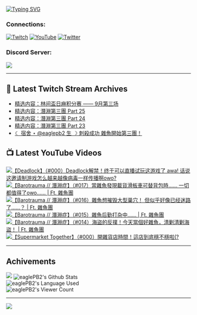 <!--### Hello people, I'm EaglePB2 - The one who building something for fun 👋
Thank you for standby for this profile.   
The purpose of this profile is coming soon.   
You may come back later, as you wish if this readme.md is updated.   -->

<a href="https://git.io/typing-svg"><img src="https://readme-typing-svg.herokuapp.com?font=Fira+Code&duration=1000&pause=5000&vCenter=true&random=false&width=500&lines=%F0%9F%91%8B+Hello+Everyone%2C+I'm+EaglePB2.;%F0%9F%99%87+Thank+you+for+stopping+by+my+profile.+;%F0%9F%94%AD+%3D%3D%3D%3D+%F0%9F%94%AD;%F0%9F%91%8B+%E4%BD%A0%E5%A5%BD%EF%BC%8C%E6%AD%A1%E8%BF%8E%E4%BE%86%E5%88%B0%E6%88%91%E7%9A%84%E4%BB%A3%E7%A2%BC%E5%BA%AB%E3%80%82;%F0%9F%99%87+%E6%84%9F%E8%AC%9D%E5%89%8D%E4%BE%86%E5%8F%83%E8%A7%80%E5%B0%8F%E5%B1%8B+owo~" alt="Typing SVG" /></a>

### Connections:

[![Twitch](https://img.shields.io/badge/Twitch-9347FF?style=flat-square&logo=twitch&logoColor=white)](https://www.twitch.tv/eaglepb2)
[![YouTube](https://img.shields.io/badge/YouTube-%23FF0000.svg?style=flat-square&logo=YouTube&logoColor=white)](https://www.youtube.com/eaglepb2)
[![Twitter](https://img.shields.io/badge/Twitter-%231DA1F2.svg?style=flat-square&logo=Twitter&logoColor=white)](https://twitter.com/eaglepb2)

### Discord Server:

[![](https://invidget.switchblade.xyz/qKrub9b?theme=dark&language=ch)](https://discord.gg/qKrub9b)

---

## 👾 Latest Twitch Stream Archives
<!-- TWITCH:START -->
- [精选内容：林间盃日麻积分赛 —— 9月第三场](https://www.twitch.tv/videos/2256830780)
- [精选内容：潛淵第三團 Part 25](https://www.twitch.tv/videos/2256830194)
- [精选内容：潛淵第三團 Part 24](https://www.twitch.tv/videos/2256830052)
- [精选内容：潛淵第三團 Part 23](https://www.twitch.tv/videos/2256829804)
- [☾ 宿舍 ⋆ @eaglepb2 生 ☽ 刺殺成功 雜魚開始第三團！](https://www.twitch.tv/videos/2256645961)
<!-- TWITCH:END -->



## 📺 Latest YouTube Videos
<!-- YOUTUBE:START -->
<!-- YOUTUBE:END -->

<!-- BEGIN YOUTUBE-CARDS -->
<a href="https://www.youtube.com/watch?v=hG7M_CZpMAA">
  <picture>
    <source media="(prefers-color-scheme: dark)" srcset="https://ytcards.demolab.com/?id=hG7M_CZpMAA&title=%E3%80%90Deadlock%E3%80%91%EF%BC%88%23000%EF%BC%89Deadlock%E8%A7%A3%E7%A6%81%EF%BC%81%E7%BB%88%E4%BA%8E%E5%8F%AF%E4%BB%A5%E7%9B%B4%E6%92%AD%E8%AF%95%E7%8E%A9%E8%BF%99%E6%B8%B8%E6%88%8F%E4%BA%86+awa%21+%E8%AF%9D%E8%AF%B4%E8%BF%99%E9%82%80%E8%AF%B7%E5%88%B6%E6%B8%B8%E6%88%8F%E6%80%8E%E4%B9%88%E8%B6%8A%E6%9D%A5%E8%B6%8A%E5%83%8F%E7%97%85%E6%AF%92%E4%B8%80%E6%A0%B7%E4%BC%A0%E6%92%AD%E5%95%8Aowo%3F&lang=zh&timestamp=1726898201&background_color=%230d1117&title_color=%23ffffff&stats_color=%23dedede&max_title_lines=1&width=250&border_radius=5&duration=13173">
    <img src="https://ytcards.demolab.com/?id=hG7M_CZpMAA&title=%E3%80%90Deadlock%E3%80%91%EF%BC%88%23000%EF%BC%89Deadlock%E8%A7%A3%E7%A6%81%EF%BC%81%E7%BB%88%E4%BA%8E%E5%8F%AF%E4%BB%A5%E7%9B%B4%E6%92%AD%E8%AF%95%E7%8E%A9%E8%BF%99%E6%B8%B8%E6%88%8F%E4%BA%86+awa%21+%E8%AF%9D%E8%AF%B4%E8%BF%99%E9%82%80%E8%AF%B7%E5%88%B6%E6%B8%B8%E6%88%8F%E6%80%8E%E4%B9%88%E8%B6%8A%E6%9D%A5%E8%B6%8A%E5%83%8F%E7%97%85%E6%AF%92%E4%B8%80%E6%A0%B7%E4%BC%A0%E6%92%AD%E5%95%8Aowo%3F&lang=zh&timestamp=1726898201&background_color=%23ffffff&title_color=%2324292f&stats_color=%2357606a&max_title_lines=1&width=250&border_radius=5&duration=13173" alt="【Deadlock】（#000）Deadlock解禁！终于可以直播试玩这游戏了 awa! 话说这邀请制游戏怎么越来越像病毒一样传播啊owo?" title="【Deadlock】（#000）Deadlock解禁！终于可以直播试玩这游戏了 awa! 话说这邀请制游戏怎么越来越像病毒一样传播啊owo?">
  </picture>
</a>
<a href="https://www.youtube.com/watch?v=BUoLsoBpo4c">
  <picture>
    <source media="(prefers-color-scheme: dark)" srcset="https://ytcards.demolab.com/?id=BUoLsoBpo4c&title=%E3%80%90Barotrauma+%2F%2F+%E6%BD%9B%E6%B7%B5%E7%97%87%E3%80%91%EF%BC%88%23017%EF%BC%89%E7%95%B6%E9%9B%9C%E9%AD%9A%E7%99%BC%E7%8F%BE%E8%BC%89%E8%B2%A8%E6%BB%91%E6%9D%BF%E8%BB%8A%E5%8F%AF%E6%9B%BF%E8%83%8C%E5%8C%85%E6%99%82%E2%80%A6%E2%80%A6+%E4%B8%80%E5%88%87%E9%83%BD%E5%80%BC%E5%BE%97%E4%BA%86owo%E2%80%A6%E2%80%A6+%7C+Ft.+%E9%9B%9C%E9%AD%9A%E5%9C%98&lang=zh&timestamp=1726800804&background_color=%230d1117&title_color=%23ffffff&stats_color=%23dedede&max_title_lines=1&width=250&border_radius=5&duration=9690">
    <img src="https://ytcards.demolab.com/?id=BUoLsoBpo4c&title=%E3%80%90Barotrauma+%2F%2F+%E6%BD%9B%E6%B7%B5%E7%97%87%E3%80%91%EF%BC%88%23017%EF%BC%89%E7%95%B6%E9%9B%9C%E9%AD%9A%E7%99%BC%E7%8F%BE%E8%BC%89%E8%B2%A8%E6%BB%91%E6%9D%BF%E8%BB%8A%E5%8F%AF%E6%9B%BF%E8%83%8C%E5%8C%85%E6%99%82%E2%80%A6%E2%80%A6+%E4%B8%80%E5%88%87%E9%83%BD%E5%80%BC%E5%BE%97%E4%BA%86owo%E2%80%A6%E2%80%A6+%7C+Ft.+%E9%9B%9C%E9%AD%9A%E5%9C%98&lang=zh&timestamp=1726800804&background_color=%23ffffff&title_color=%2324292f&stats_color=%2357606a&max_title_lines=1&width=250&border_radius=5&duration=9690" alt="【Barotrauma // 潛淵症】（#017）當雜魚發現載貨滑板車可替背包時…… 一切都值得了owo…… | Ft. 雜魚團" title="【Barotrauma // 潛淵症】（#017）當雜魚發現載貨滑板車可替背包時…… 一切都值得了owo…… | Ft. 雜魚團">
  </picture>
</a>
<a href="https://www.youtube.com/watch?v=FXhTiLfcSTk">
  <picture>
    <source media="(prefers-color-scheme: dark)" srcset="https://ytcards.demolab.com/?id=FXhTiLfcSTk&title=%E3%80%90Barotrauma+%2F%2F+%E6%BD%9B%E6%B7%B5%E7%97%87%E3%80%91%EF%BC%88%23016%EF%BC%89%E9%9B%9C%E9%AD%9A%E6%83%B3%E6%91%A7%E6%AF%81%E5%A4%A7%E5%9E%8B%E5%B7%A2%E7%A9%B4%EF%BC%81+%E4%BD%86%E4%BC%BC%E4%B9%8E%E5%A5%BD%E5%83%8F%E5%B7%B2%E7%BB%8F%E8%BF%B7%E8%B7%AF%E4%BA%86%E2%80%A6%E2%80%A6%EF%BC%9F+%7C+Ft.+%E9%9B%9C%E9%AD%9A%E5%9C%98&lang=zh&timestamp=1726712569&background_color=%230d1117&title_color=%23ffffff&stats_color=%23dedede&max_title_lines=1&width=250&border_radius=5&duration=10043">
    <img src="https://ytcards.demolab.com/?id=FXhTiLfcSTk&title=%E3%80%90Barotrauma+%2F%2F+%E6%BD%9B%E6%B7%B5%E7%97%87%E3%80%91%EF%BC%88%23016%EF%BC%89%E9%9B%9C%E9%AD%9A%E6%83%B3%E6%91%A7%E6%AF%81%E5%A4%A7%E5%9E%8B%E5%B7%A2%E7%A9%B4%EF%BC%81+%E4%BD%86%E4%BC%BC%E4%B9%8E%E5%A5%BD%E5%83%8F%E5%B7%B2%E7%BB%8F%E8%BF%B7%E8%B7%AF%E4%BA%86%E2%80%A6%E2%80%A6%EF%BC%9F+%7C+Ft.+%E9%9B%9C%E9%AD%9A%E5%9C%98&lang=zh&timestamp=1726712569&background_color=%23ffffff&title_color=%2324292f&stats_color=%2357606a&max_title_lines=1&width=250&border_radius=5&duration=10043" alt="【Barotrauma // 潛淵症】（#016）雜魚想摧毁大型巢穴！ 但似乎好像已经迷路了……？ | Ft. 雜魚團" title="【Barotrauma // 潛淵症】（#016）雜魚想摧毁大型巢穴！ 但似乎好像已经迷路了……？ | Ft. 雜魚團">
  </picture>
</a>
<a href="https://www.youtube.com/watch?v=tsF6rZUdSX8">
  <picture>
    <source media="(prefers-color-scheme: dark)" srcset="https://ytcards.demolab.com/?id=tsF6rZUdSX8&title=%E3%80%90Barotrauma+%2F%2F+%E6%BD%9B%E6%B7%B5%E7%97%87%E3%80%91%EF%BC%88%23015%EF%BC%89%E9%9B%9C%E9%AD%9A%E5%90%8E%E5%8B%A4%E6%89%93%E6%9D%82%E4%B8%AD%E2%80%A6%E2%80%A6+%7C+Ft.+%E9%9B%9C%E9%AD%9A%E5%9C%98&lang=zh&timestamp=1726624810&background_color=%230d1117&title_color=%23ffffff&stats_color=%23dedede&max_title_lines=1&width=250&border_radius=5&duration=13370">
    <img src="https://ytcards.demolab.com/?id=tsF6rZUdSX8&title=%E3%80%90Barotrauma+%2F%2F+%E6%BD%9B%E6%B7%B5%E7%97%87%E3%80%91%EF%BC%88%23015%EF%BC%89%E9%9B%9C%E9%AD%9A%E5%90%8E%E5%8B%A4%E6%89%93%E6%9D%82%E4%B8%AD%E2%80%A6%E2%80%A6+%7C+Ft.+%E9%9B%9C%E9%AD%9A%E5%9C%98&lang=zh&timestamp=1726624810&background_color=%23ffffff&title_color=%2324292f&stats_color=%2357606a&max_title_lines=1&width=250&border_radius=5&duration=13370" alt="【Barotrauma // 潛淵症】（#015）雜魚后勤打杂中…… | Ft. 雜魚團" title="【Barotrauma // 潛淵症】（#015）雜魚后勤打杂中…… | Ft. 雜魚團">
  </picture>
</a>
<a href="https://www.youtube.com/watch?v=EZCuO2oh-5I">
  <picture>
    <source media="(prefers-color-scheme: dark)" srcset="https://ytcards.demolab.com/?id=EZCuO2oh-5I&title=%E3%80%90Barotrauma+%2F%2F+%E6%BD%9B%E6%B7%B5%E7%97%87%E3%80%91%EF%BC%88%23014%EF%BC%89%E6%B5%B7%E7%9B%9C%E7%9A%84%E5%8F%8D%E6%92%B2%EF%BC%81%E4%BB%8A%E5%A4%A9%E7%95%B6%E5%80%8B%E5%A5%BD%E9%9B%9C%E9%AD%9A%EF%BC%8C%E6%B8%85%E5%89%BF%E6%B8%85%E5%89%BF%E6%B5%B7%E7%9B%9C%EF%BC%81+%7C+Ft.+%E9%9B%9C%E9%AD%9A%E5%9C%98&lang=zh&timestamp=1726555700&background_color=%230d1117&title_color=%23ffffff&stats_color=%23dedede&max_title_lines=1&width=250&border_radius=5&duration=8937">
    <img src="https://ytcards.demolab.com/?id=EZCuO2oh-5I&title=%E3%80%90Barotrauma+%2F%2F+%E6%BD%9B%E6%B7%B5%E7%97%87%E3%80%91%EF%BC%88%23014%EF%BC%89%E6%B5%B7%E7%9B%9C%E7%9A%84%E5%8F%8D%E6%92%B2%EF%BC%81%E4%BB%8A%E5%A4%A9%E7%95%B6%E5%80%8B%E5%A5%BD%E9%9B%9C%E9%AD%9A%EF%BC%8C%E6%B8%85%E5%89%BF%E6%B8%85%E5%89%BF%E6%B5%B7%E7%9B%9C%EF%BC%81+%7C+Ft.+%E9%9B%9C%E9%AD%9A%E5%9C%98&lang=zh&timestamp=1726555700&background_color=%23ffffff&title_color=%2324292f&stats_color=%2357606a&max_title_lines=1&width=250&border_radius=5&duration=8937" alt="【Barotrauma // 潛淵症】（#014）海盜的反撲！今天當個好雜魚，清剿清剿海盜！ | Ft. 雜魚團" title="【Barotrauma // 潛淵症】（#014）海盜的反撲！今天當個好雜魚，清剿清剿海盜！ | Ft. 雜魚團">
  </picture>
</a>
<a href="https://www.youtube.com/watch?v=79lbp1lu8Dw">
  <picture>
    <source media="(prefers-color-scheme: dark)" srcset="https://ytcards.demolab.com/?id=79lbp1lu8Dw&title=%E3%80%90Supermarket+Together%E3%80%91%EF%BC%88%23000%EF%BC%89%E9%96%8B%E9%9B%9C%E8%B2%A8%E5%BA%97%E6%99%82%E9%96%93%EF%BC%81%E9%80%99%E5%BA%97%E5%88%B0%E5%BA%95%E7%A9%A9%E4%B8%8D%E7%A9%A9%E5%95%A6%28%3F&lang=zh&timestamp=1726467834&background_color=%230d1117&title_color=%23ffffff&stats_color=%23dedede&max_title_lines=1&width=250&border_radius=5&duration=8908">
    <img src="https://ytcards.demolab.com/?id=79lbp1lu8Dw&title=%E3%80%90Supermarket+Together%E3%80%91%EF%BC%88%23000%EF%BC%89%E9%96%8B%E9%9B%9C%E8%B2%A8%E5%BA%97%E6%99%82%E9%96%93%EF%BC%81%E9%80%99%E5%BA%97%E5%88%B0%E5%BA%95%E7%A9%A9%E4%B8%8D%E7%A9%A9%E5%95%A6%28%3F&lang=zh&timestamp=1726467834&background_color=%23ffffff&title_color=%2324292f&stats_color=%2357606a&max_title_lines=1&width=250&border_radius=5&duration=8908" alt="【Supermarket Together】（#000）開雜貨店時間！這店到底穩不穩啦(?" title="【Supermarket Together】（#000）開雜貨店時間！這店到底穩不穩啦(?">
  </picture>
</a>
<!-- END YOUTUBE-CARDS -->

---

## Achivements
[![](https://github-profile-trophy.vercel.app/?username=eaglepb2&theme=monokai&no-bg=true&&title=Repositories,Issues,Commit,MultiLanguage)](https://github.com/anuraghazra/github-readme-stats)
<img align="center" alt="eaglePB2's Github Stats" src="https://github-readme-stats.vercel.app/api?username=eaglePB2&show_icons=true&hide_border=true&theme=merko" />
<br>
<img align="center" alt="eaglePB2's Language Used" src="https://github-readme-stats.vercel.app/api/top-langs/?username=eaglePB2&show_icons=true&hide_border=true&theme=merko&layout=compact&langs_count=8" />
<br>
<img align="center" alt="eaglePB2's Viewer Count" src="https://visitcount.itsvg.in/api?id=eaglepb2&label=Profile%20Views&color=3&icon=5&pretty=true" />

<hr>

<!-- RANDOMQUOTE:START -->
![](https://quotes-github-readme.vercel.app/api?type=horizontal&theme=merko)
<!-- RANDOMQUOTE:END -->


<!--
       _____   _   _   _____       _____   _   _   ____   
      |_   _| | | | | |  ___|     |  ___| | \ | | |  _  \  
        | |   | |_| | | |___      | |___  |  \| | | | | | 
        | |   |  _  | |  ___|     |  ___| |     | | | | | 
        | |   | | | | | |___      | |___  | |\  | | |_| | 
        |_|   |_| |_| |_____|     |_____| |_| \_| |____ / 
      
-->
